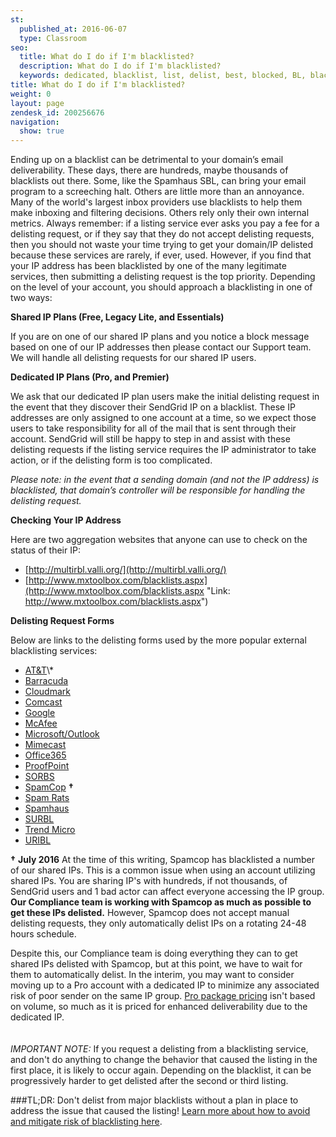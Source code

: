 ```yaml
---
st:
  published_at: 2016-06-07
  type: Classroom
seo:
  title: What do I do if I'm blacklisted?
  description: What do I do if I'm blacklisted?
  keywords: dedicated, blacklist, list, delist, best, blocked, BL, black, RBL, DNSBL
title: What do I do if I'm blacklisted?
weight: 0
layout: page
zendesk_id: 200256676
navigation:
  show: true
---
```


Ending up on a blacklist can be detrimental to your domain’s email deliverability. These days, there are hundreds, maybe thousands of blacklists out there. Some, like the Spamhaus SBL, can bring your email program to a screeching halt. Others are little more than an annoyance. Many of the world's largest inbox providers use blacklists to help them make inboxing and filtering decisions. Others rely only their own internal metrics. Always remember: if a listing service ever asks you pay a fee for a delisting request, or if they say that they do not accept delisting requests, then you should not waste your time trying to get your domain/IP delisted because these services are rarely, if ever, used. However, if you find that your IP address has been blacklisted by one of the many legitimate services, then submitting a delisting request is the top priority.  Depending on the level of your account, you should approach a blacklisting in one of two ways:

 

**Shared IP Plans (Free, Legacy Lite, and Essentials)**

 

If you are on one of our shared IP plans and you notice a block message based on one of our IP addresses then please contact our Support team.  We will handle all delisting requests for our shared IP users.

 

**Dedicated IP Plans (Pro, and Premier)**

 

We ask that our dedicated IP plan users make the initial delisting request in the event that they discover their SendGrid IP on a blacklist. These IP addresses are only assigned to one account at a time, so we expect those users to take responsibility for all of the mail that is sent through their account.  SendGrid will still be happy to step in and assist with these delisting requests if the listing service requires the IP administrator to take action, or if the delisting form is too complicated.

 

_Please note:  in the event that a sending domain (and not the IP address) is blacklisted, that domain’s controller will be responsible for handling the delisting request._

 

**Checking Your IP Address**

 

Here are two aggregation websites that anyone can use to check on the status of their IP:

- [http://multirbl.valli.org/](http://multirbl.valli.org/)
- [http://www.mxtoolbox.com/blacklists.aspx](http://www.mxtoolbox.com/blacklists.aspx "Link: http://www.mxtoolbox.com/blacklists.aspx")

 

**Delisting Request Forms**

 

Below are links to the delisting forms used by the more popular external blacklisting services:

- [AT&T](http://rbl.att.net/cgi-bin/rbl/block_admin.cgi "Link: http://rbl.att.net/end\_user\_request2.html")\*
- [Barracuda](http://www.barracudacentral.org/rbl/removal-request)
- [Cloudmark](https://csi.cloudmark.com/en/reset/)
- [Comcast](http://postmaster.comcast.net/block-removal-request.html)
- [Google](https://support.google.com/mail/contact/msgdelivery)
- [McAfee](https://secure.mcafee.com/apps/mcafee-labs/threat-feedback.aspx)
- [Microsoft/Outlook](https://support.live.com/eform.aspx?productKey=edfsmsbl3&ct=eformts)
- [Mimecast](http://www.mimecast.com/senderfeedback)
- [Office365](https://sender.office.com/)
- [ProofPoint](https://support.proofpoint.com/dnsbl-lookup.cgi)
- [SORBS](http://www.sorbs.net/overview.shtml)
- [SpamCop](http://www.spamcop.net/bl.shtml) **†**
- [Spam Rats](http://www.spamrats.com/removal.php)
- [Spamhaus](http://www.spamhaus.org/lookup/)
- [SURBL](http://www.surbl.org/surbl-analysis)
- [Trend Micro](https://ers.trendmicro.com/reputations)
- [URIBL](https://admin.uribl.com/)

**†** **July 2016** At the time of this writing, Spamcop has blacklisted a number of our shared IPs. This is a common issue when using an account utilizing shared IPs. You are sharing IP's with hundreds, if not thousands, of SendGrid users and 1 bad actor can affect everyone accessing the IP group. **Our Compliance team is working with Spamcop as much as possible to get these IPs delisted.** However, Spamcop does not accept manual delisting requests, they only automatically delist IPs on a rotating 24-48 hours schedule. 

Despite this, our Compliance team is doing everything they can to get shared IPs delisted with Spamcop, but at this point, we have to wait for them to automatically delist. In the interim, you may want to consider moving up to a Pro account with a dedicated IP to minimize any associated risk of poor sender on the same IP group. [Pro package pricing](https://sendgrid.com/pricing/) isn't based on volume, so much as it is priced for enhanced deliverability due to the dedicated IP.
<br />
<br />
<br />
*IMPORTANT NOTE:* If you request a delisting from a blacklisting service, and don't do anything to change the behavior that caused the listing in the first place, it is likely to occur again. Depending on the blacklist, it can be progressively harder to get delisted after the second or third listing.  

###TL;DR: Don't delist from major blacklists without a plan in place to address the issue that caused the listing! [Learn more about how to avoid and mitigate risk of blacklisting here](https://sendgrid.com/blog/avoiding-email-blacklists/).


